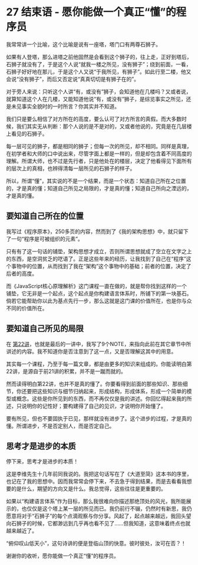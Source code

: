 
# 27 结束语 - 愿你能做一个真正“懂”的程序员

我常常讲一个比喻，这个比喻是说有一座塔，塔门口有两尊石狮子。

如果有人登塔，那么进塔之前他固然是会看到这个狮子的，往上走，正好到塔后，石狮子就没有了，于是这个人说“就我一楼之所见，没有狮子”；绕到前面，一看，石狮子好好地在那儿，于是这个人又说“于我所见，有狮子”。如此行至二楼，他又会说“没有狮子”，而后又否定说“真真切切是有狮子在的”。

对于旁人来说：只听这个人讲“有，或没有”狮子，会知道他在几楼吗？又或者说，就算知道这个人在几楼，又能知道他说“有，或没有”狮子，是综览事实之所见，还是未见事实全貌时的一时所言？你其实并不知道。

我们只是要么相信了对方所在的高度，要么认可了对方所言的真假。而大多数时候，我们其实无从判断：那个人说的是不是对的，又或者他说的，究竟是在几层楼上看见的石狮子。

每一层可见的狮子，都是相同的狮子；但每一次的所见，却不相同。同样是真理，在初学者和大师的口中说出来，尽管字面上都是一样的，但是却包含着不同高度的理解。所谓大师，也不过是先行者，只是他处在的楼层，决定了他看得见下面所有的层次上的真相，也辨得清每一层所见的石狮子的样子。

所以，所谓“懂”，其实说的不是一个结果，而是一个状态：知道自己所在之位置的，才是真的懂；知道自己所见之局限的，才是真的懂；知道自己所向之湮远的，才是真的懂。

## 要知道自己所在的位置

我写过《程序原本》，250多页的内容，然而到了《我的架构思想》中，就只留下了一句“程序是可被组织的元素”。

只有有了这一句话的铺垫，架构思想才成立，否则所谓思想就成了空立在文字之上的东西，是空洞贫乏的呓语了。正是这些年来的经历，让我找到了自己在“程序”这个事物中的位置，从而找到了我在“架构”这个事物中的基础；前者的位置，决定了后者的高度。

而《JavaScript核心原理解析》这门课程一直在做的，就是帮你找到这样的一个铺垫，它无非是一个起点，这个起点是你构建语言体系时，所铺下的第一块基石。倘若它能帮助你以此为基点先行一步，那么这就是这门课的价值所在，也是你与众不同的价值所在。

## 要知道自己所见的局限

在 [第22讲](https://website.ethanhan.eu.org/DongGuan/front-end/JavaScript%E6%A0%B8%E5%BF%83%E5%8E%9F%E7%90%86/22%20-%20a%20+%20b%EF%BC%9A%E5%8A%A8%E6%80%81%E7%B1%BB%E5%9E%8B%E6%98%AF%E7%81%BE%E9%9A%BE%E4%B9%8B%E6%BA%90%E8%BF%98%E6%98%AF%E6%9C%80%E5%A5%BD%E7%9A%84%E7%89%B9%E6%80%A7%EF%BC%9F%EF%BC%88%E4%B8%8A%EF%BC%89.html)，也就是最后的一讲中，我写了9个NOTE，来指向此前在其它章节中所讲述的内容。我不知道你是否注意到了这一点，又是否理解这其中的用意。

其实每一个课程，乃至于每一篇文章，都是由更多的知识来组成的。你能读明白第22讲，是源自于前21讲的积累，并不是一蹴而就的。

然而读得明白第22讲，也并不是真的懂了。你要看得到前面的那些知识、那些细节，你还要把这些知识与细节归纳起来，形成结构，形成体系，形成一个简单的模型或概念。这些是你所见到的东西，而不再仅仅是我的讲述。你回忆得起来我的所述，只说明你的记性好；要构建得了自己的见识，才说明你开始懂了。

要有所见，但也不要固执于已见，那样就没有进步了。这个进步的过程，才是真的懂。所谓进步，不是否定别人，而是否定自己。

## 思考才是进步的本质

停下来，思考才是进步的本质！

这是李维先生十几年前同我说的。我把这句话写在了《大道至简》这本书的序里，也记在了我的思想中。因而我常常会停下来，不去急于得到结果，而是去看看我想要的是什么，期望的方向又是什么。我总觉得，这些往往是更重要的。

如果以“构建语言体系”作为目标，那么我很难向你描述那绝顶处的风光，我所能展示的，也仅仅是这个塔上某一层的所见而已。我仍前行不辍，仍然时有新思，我仍愿意将对于“石狮子”的每个点滴观察与你分享。风起了，起点越来越远，我回头望向石狮子的时候，它都渺远到几乎再也看不见了……但我知道，这意味着终点也就越来越近了。

“俯仰叹山低天小”，这句诗讲的便是登临山顶的快意。彼时彼处，汝可在否？！

谢谢你的收听，愿你能做一个真正“懂”的程序员。

